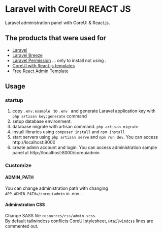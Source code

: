 # Laravel with CoreUI REACT JS

Laravel administration panel with CoreUI & React.js.

## The products that were used for
- [Laravel](https://laravel.com/)
- [Laravel Breeze](https://github.com/laravel/breeze)
- [Laravel Permission](https://github.com/spatie/laravel-permission) ... only to install not using .
- [CoreUI with React.js templates](https://coreui.io/react/)
- [Free React Admin Template](https://coreui.io/product/free-react-admin-template/)

## Usage

### startup
1. copy ```.env.example ``` to ```.env ``` and generate Laravel application key with ``` php artisan key:generate ``` command
1. setup database environment.
1. database migrate with artisan command. ``` php artisan migrate ```
1. install libraries using ``` composer install ```  and  ``` npm install ```
1. start servers using ``` php artisan serve ``` and ``` npm run dev ```. You can access http://localhost:8000
1. create admin account and login. You can access administration sample panel at http://localhost:8000/coreuiadmin

### Customize

#### ADMIN_PATH
You can change administration path with changing ``` APP_ADMIN_PATH=/coreuiadmin ``` in .env .

#### Adminstration CSS
Change SASS file ``` resources/css/admin.scss ```.   
By default tailwindcss conflicts CoreUI stylesheet, ``` @tailwindcss ``` lines are commented out.
